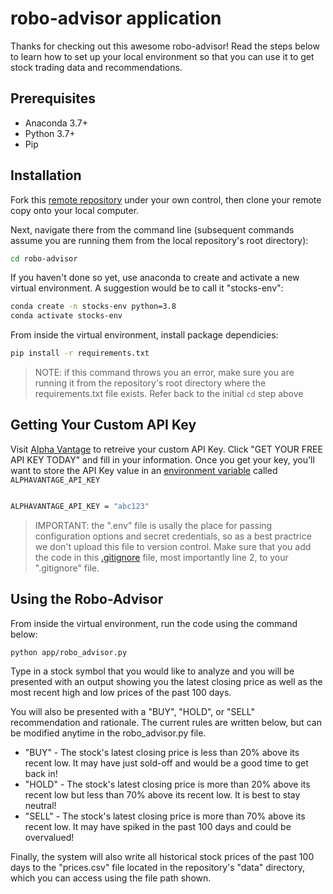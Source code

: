 # robo-advisor application

Thanks for checking out this awesome robo-advisor! Read the steps below to learn how to set up your local environment so that you can use it to get stock trading data and recommendations.

## Prerequisites

+ Anaconda 3.7+
+ Python 3.7+
+ Pip

## Installation

Fork this [remote repository](https://github.com/zky44/robo-advisor) under your own control, then clone your remote copy onto your local computer.

Next, navigate there from the command line (subsequent commands assume you are running them from the local repository's root directory):

```sh
cd robo-advisor
```

If you haven't done so yet, use anaconda to create and activate a new virtual environment. A suggestion would be to call it "stocks-env":

```sh
conda create -n stocks-env python=3.8
conda activate stocks-env
```

From inside the virtual environment, install package dependicies:

```sh
pip install -r requirements.txt
```

> NOTE: if this command throws you an error, make sure you are running it from the repository's root directory where the requirements.txt file exists. Refer back to the initial `cd` step above

## Getting Your Custom API Key

Visit [Alpha Vantage](https://www.alphavantage.co/) to retreive your custom API Key. Click "GET YOUR FREE API KEY TODAY" and fill in your information. Once you get your key, you'll want to store the API Key value in an [environment variable](https://github.com/zky44/intro-to-python/blob/master/notes/environment-variables.md) called `ALPHAVANTAGE_API_KEY`

```sh

ALPHAVANTAGE_API_KEY = "abc123"
```

>IMPORTANT: the ".env" file is usally the place for passing configuration options and secret credentials, so as a best practrice we don't upload this file to version control. Make sure that you add the code in this [.gitignore](/.gitignore) file, most importantly line 2, to your ".gitignore" file.

## Using the Robo-Advisor

From inside the virtual environment, run the code using the command below:

```sh
python app/robo_advisor.py
```

Type in a stock symbol that you would like to analyze and you will be presented with an output showing you the latest closing price as well as the most recent high and low prices of the past 100 days.

You will also be presented with a "BUY", "HOLD", or "SELL" recommendation and rationale. The current rules are written below, but can be modified anytime in the robo_advisor.py file.

+ "BUY" - The stock's latest closing price is less than 20% above its recent low. It may have just sold-off and would be a good time to get back in!
+ "HOLD" - The stock's latest closing price is more than 20% above its recent low but less than 70% above its recent low. It is best to stay neutral!
+ "SELL" - The stock's latest closing price is more than 70% above its recent low. It may have spiked in the past 100 days and could be overvalued!

Finally, the system will also write all historical stock prices of the past 100 days to the "prices.csv" file located in the repository's "data" directory, which you can access using the file path shown.